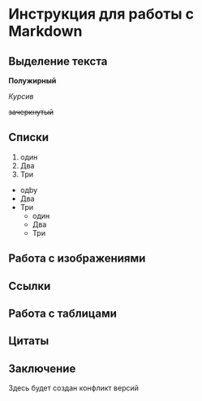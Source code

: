 # Инструкция для работы с Markdown
## Выделение текста
**Полужирный**

*Курсив*

~~зачеркнутый~~

## Списки
1. один
2. Два
3. Три
* одby
* Два
* Три
    * один
    * Два
    * Три

## Работа с изображениями
## Ссылки
## Работа с таблицами
## Цитаты
## Заключение
Здесь будет создан конфликт версий
